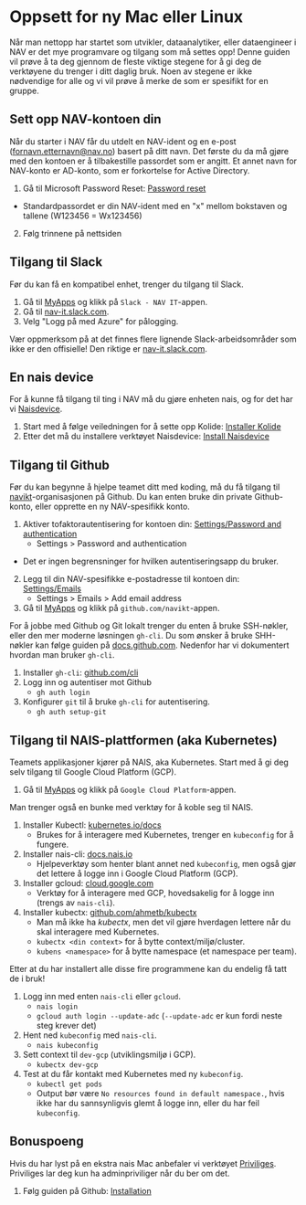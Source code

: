 # Oppsett for ny Mac eller Linux

Når man nettopp har startet som utvikler, dataanalytiker, eller dataengineer  i NAV er det mye programvare og tilgang som må settes opp!
Denne guiden vil prøve å ta deg gjennom de fleste viktige stegene for å gi deg de verktøyene du trenger i ditt daglig bruk.
Noen av stegene er ikke nødvendige for alle og vi vil prøve å merke de som er spesifikt for en gruppe.

## Sett opp NAV-kontoen din

Når du starter i NAV får du utdelt en NAV-ident og en e-post (fornavn.etternavn@nav.no) basert på ditt navn.
Det første du da må gjøre med den kontoen er å tilbakestille passordet som er angitt.
Et annet navn for NAV-konto er AD-konto, som er forkortelse for Active Directory.

1. Gå til Microsoft Password Reset: [Password reset](https://aka.ms/sspr)
 - Standardpassordet er din NAV-ident med en "x" mellom bokstaven og tallene (W123456 = Wx123456)
2. Følg trinnene på nettsiden

## Tilgang til Slack

Før du kan få en kompatibel enhet, trenger du tilgang til Slack.

1. Gå til [MyApps](https://myapps.microsoft.com/) og klikk på `Slack - NAV IT`-appen.
2. Gå til [nav-it.slack.com](https://nav-it.slack.com).
3. Velg "Logg på med Azure" for pålogging.

Vær oppmerksom på at det finnes flere lignende Slack-arbeidsområder som ikke er den offisielle!
Den riktige er [nav-it.slack.com](https://nav-it.slack.com).

## En nais device

For å kunne få tilgang til ting i NAV må du gjøre enheten nais, og for det har vi [Naisdevice](../operate/naisdevice).

1. Start med å følge veiledningen for å sette opp Kolide: [Installer Kolide](../operate/naisdevice/how-to/install-kolide)
2. Etter det må du installere verktøyet Naisdevice: [Install Naisdevice](../operate/naisdevice/how-to/install-kolide)

## Tilgang til Github

Før du kan begynne å hjelpe teamet ditt med koding, må du få tilgang til [navikt](https://github.com/navikt)-organisasjonen på Github.
Du kan enten bruke din private Github-konto, eller opprette en ny NAV-spesifikk konto.

1. Aktiver tofaktorautentisering for kontoen din: [Settings/Password and authentication](https://github.com/settings/security)
    - Settings > Password and authentication
 - Det er ingen begrensninger for hvilken autentiseringsapp du bruker.
2. Legg til din NAV-spesifikke e-postadresse til kontoen din: [Settings/Emails](https://github.com/settings/emails)
    - Settings > Emails > Add email address
3. Gå til [MyApps](https://myapps.microsoft.com/) og klikk på `github.com/navikt`-appen.

For å jobbe med Github og Git lokalt trenger du enten å bruke SSH-nøkler, eller den mer moderne løsningen `gh-cli`.
Du som ønsker å bruke SHH-nøkler kan følge guiden på [docs.github.com](https://docs.github.com/en/authentication/connecting-to-github-with-ssh/generating-a-new-ssh-key-and-adding-it-to-the-ssh-agent).
Nedenfor har vi dokumentert hvordan man bruker `gh-cli`.

1. Installer `gh-cli`: [github.com/cli](https://github.com/cli/cli#installation)
2. Logg inn og autentiser mot Github
    - `gh auth login`
3. Konfigurer `git` til å bruke `gh-cli` for autentisering.
    - `gh auth setup-git`

## Tilgang til NAIS-plattformen (aka Kubernetes)

Teamets applikasjoner kjører på NAIS, aka Kubernetes.
Start med å gi deg selv tilgang til Google Cloud Platform (GCP).

1. Gå til [MyApps](https://myapps.microsoft.com/) og klikk på `Google Cloud Platform`-appen.

Man trenger også en bunke med verktøy for å koble seg til NAIS.

1. Installer Kubectl: [kubernetes.io/docs](https://kubernetes.io/docs/tasks/tools/#kubectl)
    - Brukes for å interagere med Kubernetes, trenger en `kubeconfig` for å fungere.
2. Installer nais-cli: [docs.nais.io](https://docs.nais.io/operate/cli/how-to/install/)
    - Hjelpeverktøy som henter blant annet ned `kubeconfig`, men også gjør det lettere å logge inn i Google Cloud Platform (GCP).
3. Installer gcloud: [cloud.google.com](https://cloud.google.com/sdk/docs/install)
    - Verktøy for å interagere med GCP, hovedsakelig for å logge inn (trengs av `nais-cli`).
4. Installer kubectx: [github.com/ahmetb/kubectx](https://github.com/ahmetb/kubectx?tab=readme-ov-file#installation)
    - Man må ikke ha _kubectx_, men det vil gjøre hverdagen lettere når du skal interagere med Kubernetes.
    - `kubectx <din context>` for å bytte context/miljø/cluster.
    - `kubens <namespace>` for å bytte namespace (et namespace per team).
    
Etter at du har installert alle disse fire programmene kan du endelig få tatt de i bruk!

1. Logg inn med enten `nais-cli` eller `gcloud`.
    - `nais login`
    - `gcloud auth login --update-adc` (`--update-adc` er kun fordi neste steg krever det)
2. Hent ned `kubeconfig` med `nais-cli`.
    - `nais kubeconfig`
3. Sett context til `dev-gcp` (utviklingsmiljø i GCP).
    - `kubectx dev-gcp`
4. Test at du får kontakt med Kubernetes med ny `kubeconfig`.
    - `kubectl get pods`
    - Output bør være `No resources found in default namespace.`, hvis ikke har du sannsynligvis glemt å logge inn, eller du har feil `kubeconfig`.
    
## Bonuspoeng

Hvis du har lyst på en ekstra nais Mac anbefaler vi verktøyet [Priviliges](https://github.com/SAP/macOS-enterprise-privileges).
Priviliges lar deg kun ha adminpriviliger når du ber om det.

1. Følg guiden på Github: [Installation](https://github.com/SAP/macOS-enterprise-privileges/wiki/Installation)
